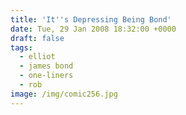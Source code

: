 ```yaml
---
title: 'It''s Depressing Being Bond'
date: Tue, 29 Jan 2008 18:32:00 +0000
draft: false
tags:
  - elliot
  - james bond
  - one-liners
  - rob
image: /img/comic256.jpg
---
```


